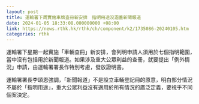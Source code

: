 ```yaml
---
layout: post
title: 運輸署下周實施車牌查冊新安排　指明用途沒涵蓋新聞報道
date: 2024-01-05 18:33:08.000000000 +08:00
link: https://news.rthk.hk/rthk/ch/component/k2/1735086-20240105.htm
categories: rthk
---
```


運輸署下星期一起實施「車輛查冊」新安排，會列明申請人須用於七個指明範圍，當中沒有包括用於新聞報道。如果涉及重大公眾利益的查冊，就要提出「例外情況」申請，由運輸署署長作特別考慮，發放證明書。

運輸署署長李頌恩強調，「新聞報道」不是設立車輛登記冊的原意，明白部分情況不屬於「指明用途」，重大公眾利益沒有適用於所有情況的廣泛定義，要視乎不同個案決定。

